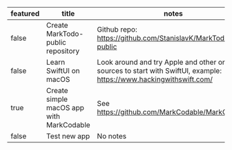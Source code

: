 | featured | title | notes | tags | startDate | endDate |
|-|-|-|-|-|-|
| false | Create MarkTodo-public repository| Github repo: https://github.com/StanislavK/MarkTodo-public | Github | 1.1.2023 | 2.1.2023 |
| false | Learn SwiftUI on macOS| Look around and try Apple and other online sources to start with SwiftUI, example: https://www.hackingwithswift.com/ | SwiftUI, Swift, MacOS | 1.1.2023 | |
| true | Create simple macOS app with MarkCodable| See https://github.com/MarkCodable/MarkCodable | SwiftUI, Swift, MacOS | 2.1.2023 | |
| false | Test new app| No notes | SwiftUI | 2.1.2023 | 2.1.2023 |
